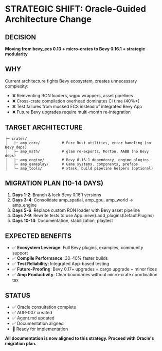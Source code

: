 # STRATEGIC SHIFT: Oracle-Guided Architecture Change

## DECISION
**Moving from bevy_ecs 0.13 + micro-crates to Bevy 0.16.1 + strategic modularity**

## WHY
Current architecture fights Bevy ecosystem, creates unnecessary complexity:
- ❌ Reinventing RON loaders, wgpu wrappers, asset pipelines  
- ❌ Cross-crate compilation overhead dominates CI time (40%+)
- ❌ Test failures from mocked ECS instead of integrated Bevy App
- ❌ Future Bevy upgrades require multi-month re-integration

## TARGET ARCHITECTURE
```
├─ crates/
│   ├─ amp_core/          # Pure Rust utilities, error handling (no Bevy deps)
│   ├─ amp_math/          # glam re-exports, Morton, AABB (no Bevy deps)  
│   ├─ amp_engine/        # Bevy 0.16.1 dependency, engine plugins
│   ├─ amp_gameplay/      # Game systems, components, prefabs
│   └─ amp_tools/         # xtask, build pipeline helpers (optional)
```

## MIGRATION PLAN (10-14 DAYS)
1. **Days 1-2**: Branch & lock Bevy 0.16.1 versions
2. **Days 3-4**: Consolidate amp_spatial, amp_gpu, amp_world → amp_engine  
3. **Days 5-6**: Replace custom RON loader with Bevy asset pipeline
4. **Days 7-9**: Rewrite tests to use App::new().add_plugins(DefaultPlugins)
5. **Days 10-14**: Documentation, stabilization, playtest

## EXPECTED BENEFITS
- ✅ **Ecosystem Leverage**: Full Bevy plugins, examples, community support
- ✅ **Compile Performance**: 30-40% faster builds  
- ✅ **Test Reliability**: Integrated App-based testing
- ✅ **Future-Proofing**: Bevy 0.17+ upgrades = cargo upgrade + minor fixes
- ✅ **Amp Productivity**: Clear boundaries without micro-crate coordination tax

## STATUS
- ✅ Oracle consultation complete
- ✅ ADR-007 created  
- ✅ Agent.md updated
- ✅ Documentation aligned
- 🔄 Ready for implementation

**All documentation is now aligned to this strategy. Proceed with Oracle's migration plan.**
